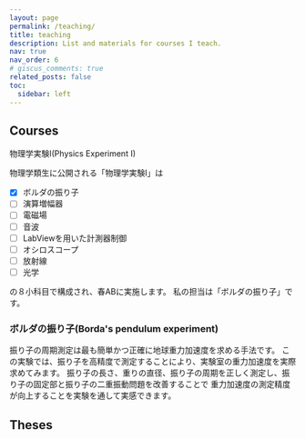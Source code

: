 ```yaml
---
layout: page
permalink: /teaching/
title: teaching
description: List and materials for courses I teach.
nav: true
nav_order: 6
# giscus_comments: true
related_posts: false
toc:
  sidebar: left
---
```


## Courses
物理学実験I(Physics Experiment I)

物理学類生に公開される「物理学実験I」は
- [x] ボルダの振り子
- [ ] 演算増幅器
- [ ] 電磁場
- [ ] 音波
- [ ] LabViewを用いた計測器制御
- [ ] オシロスコープ
- [ ] 放射線
- [ ] 光学

の８小科目で構成され、春ABに実施します。
私の担当は「ボルダの振り子」です。

### ボルダの振り子(Borda's pendulum experiment)

振り子の周期測定は最も簡単かつ正確に地球重力加速度を求める手法です。
この実験では、振り子を高精度で測定することにより、実験室の重力加速度を実際求めてみます。
振り子の長さ、重りの直径、振り子の周期を正しく測定し、振り子の固定部と振り子の二重振動問題を改善することで
重力加速度の測定精度が向上することを実験を通して実感できます。

## Theses
